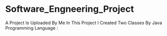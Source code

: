 # Software_Engneering_Project
A Project Is Uploaded By Me In This Project I Created Two Classes By Java Programming Language :  
